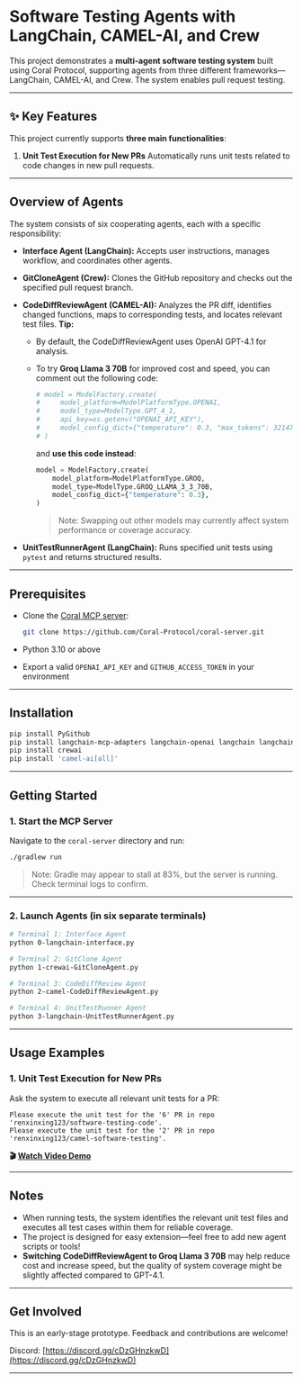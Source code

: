 # Software Testing Agents with LangChain, CAMEL-AI, and Crew

This project demonstrates a **multi-agent software testing system** built using Coral Protocol, supporting agents from three different frameworks—LangChain, CAMEL-AI, and Crew. The system enables pull request testing.

---

## ✨ Key Features

This project currently supports **three main functionalities**:

1. **Unit Test Execution for New PRs**
   Automatically runs unit tests related to code changes in new pull requests.

---

## Overview of Agents

The system consists of six cooperating agents, each with a specific responsibility:

* **Interface Agent (LangChain):**
  Accepts user instructions, manages workflow, and coordinates other agents.

* **GitCloneAgent (Crew):**
  Clones the GitHub repository and checks out the specified pull request branch.

* **CodeDiffReviewAgent (CAMEL-AI):**
  Analyzes the PR diff, identifies changed functions, maps to corresponding tests, and locates relevant test files.
  **Tip:**

  * By default, the CodeDiffReviewAgent uses OpenAI GPT-4.1 for analysis.
  * To try **Groq Llama 3 70B** for improved cost and speed, you can comment out the following code:

    ```python
    # model = ModelFactory.create(
    #     model_platform=ModelPlatformType.OPENAI,
    #     model_type=ModelType.GPT_4_1,
    #     api_key=os.getenv("OPENAI_API_KEY"),
    #     model_config_dict={"temperature": 0.3, "max_tokens": 32147},
    # )
    ```

    and **use this code instead**:

    ```python
    model = ModelFactory.create(
        model_platform=ModelPlatformType.GROQ,
        model_type=ModelType.GROQ_LLAMA_3_3_70B,
        model_config_dict={"temperature": 0.3},
    )
    ```

    > Note: Swapping out other models may currently affect system performance or coverage accuracy.

* **UnitTestRunnerAgent (LangChain):**
  Runs specified unit tests using `pytest` and returns structured results.

---

## Prerequisites

* Clone the [Coral MCP server](https://github.com/Coral-Protocol/coral-server):

  ```bash
  git clone https://github.com/Coral-Protocol/coral-server.git
  ```
* Python 3.10 or above
* Export a valid `OPENAI_API_KEY` and `GITHUB_ACCESS_TOKEN` in your environment

---

## Installation

```bash
pip install PyGithub
pip install langchain-mcp-adapters langchain-openai langchain langchain-core
pip install crewai
pip install 'camel-ai[all]'
```

---

## Getting Started

### 1. Start the MCP Server

Navigate to the `coral-server` directory and run:

```bash
./gradlew run
```

> Note: Gradle may appear to stall at 83%, but the server is running. Check terminal logs to confirm.

---

### 2. Launch Agents (in six separate terminals)

```bash
# Terminal 1: Interface Agent
python 0-langchain-interface.py

# Terminal 2: GitClone Agent
python 1-crewai-GitCloneAgent.py

# Terminal 3: CodeDiffReview Agent
python 2-camel-CodeDiffReviewAgent.py

# Terminal 4: UnitTestRunner Agent
python 3-langchain-UnitTestRunnerAgent.py
```

---

## Usage Examples

### 1. **Unit Test Execution for New PRs**

Ask the system to execute all relevant unit tests for a PR:

```
Please execute the unit test for the '6' PR in repo 'renxinxing123/software-testing-code'.
Please execute the unit test for the '2' PR in repo 'renxinxing123/camel-software-testing'.
```

**🎬 [Watch Video Demo](https://youtu.be/-ZYZEo96L1w)**

---

## Notes

* When running tests, the system identifies the relevant unit test files and executes all test cases within them for reliable coverage.
* The project is designed for easy extension—feel free to add new agent scripts or tools!
* **Switching CodeDiffReviewAgent to Groq Llama 3 70B** may help reduce cost and increase speed, but the quality of system coverage might be slightly affected compared to GPT-4.1.

---

## Get Involved

This is an early-stage prototype. Feedback and contributions are welcome!

Discord: [https://discord.gg/cDzGHnzkwD](https://discord.gg/cDzGHnzkwD)

---

